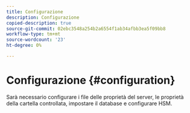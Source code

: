 ```yaml
---
title: Configurazione
description: Configurazione
copied-description: true
source-git-commit: 02ebc3548a254b2a6554f1ab34afbb3ea5f09bb8
workflow-type: tm+mt
source-wordcount: '23'
ht-degree: 0%

---
```


# Configurazione {#configuration}

Sarà necessario configurare i file delle proprietà del server, le proprietà della cartella controllata, impostare il database e configurare HSM.
